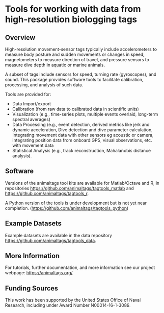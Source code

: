 # Tools for working with data from high-resolution biologging tags

## Overview
High-resolution movement-sensor tags typically include accelerometers to measure body posture and sudden movements or changes in speed, magnetometers to measure direction of travel, and pressure sensors to measure dive depth in aquatic or marine animals. 

A subset of tags include sensors for speed, turning rate (gyroscopes), and sound. This package provides software tools to facilitate calibration, processing, and analysis of such data. 

Tools are provided for: 
* Data Import/export
* Calibration (from raw data to calibrated data in scientific units)
* Visualization (e.g., time-series plots, multiple events overlaid, long-term spectral averages)
* Data Processing (e.g., event detection, derived metrics like jerk and dynamic acceleration, Dive detection and dive parameter calculation, Integrating movement data with other sensors eg acoustic or camera, integrating position data from onboard GPS, visual observations, etc. with movement data
* Statistical Analysis (e.g., track reconstruction, Mahalanobis distance analysis).

## Software
Versions of the animaltags tool kits are available for Matlab/Octave and R, in repositories <https://github.com/animaltags/tagtools_matlab> and <https://github.com/animaltags/tagtools_r>.

A Python version of the tools is under development but is not yet near completion. (<https://github.com/animaltags/tagtools_python>)

## Example Datasets
Example datasets are available in the data repository <https://github.com/animaltags/tagtools_data>.

## More Information
For tutorials, further documentation, and more information see our project webpage: <https://animaltags.org/>

## Funding Sources
This work has been supported by the United States Office of Naval Research, including under Award Number N00014-16-1-3089.
